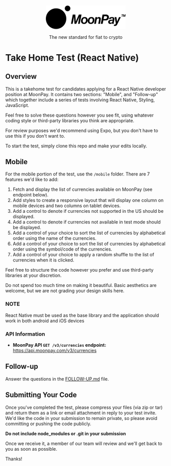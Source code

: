 <div align="center">
  <p>
    <img src="assets/logo_black.svg" width="250" />
  </p>
  <p>
    The new standard for fiat to crypto
  </p>
</div>

# Take Home Test (React Native)

## Overview

This is a takehome test for candidates applying for a React Native developer
position at MoonPay. It contains two sections: "Mobile", and "Follow-up" which
together include a series of tests involving React Native, Styling, JavaScript.

Feel free to solve these questions however you see fit, using whatever coding
style or third-party libraries you think are appropriate.

For review purposes we'd recommend using Expo, but you don't have to use this if you don't want to.

To start the test, simply clone this repo and make your edits locally.

## Mobile

For the mobile portion of the test, use the `/mobile` folder. There are 7 features we'd like to add:

1. Fetch and display the list of currencies available on MoonPay (see endpoint below).
2. Add styles to create a responsive layout that will display one column on mobile
   devices and two columns on tablet devices.
3. Add a control to denote if currencies not supported in the US should be displayed.
4. Add a control to denote if currencies not available in test mode should be displayed.
5. Add a control of your choice to sort the list of currencies by alphabetical order using the name of the currencies.
6. Add a control of your choice to sort the list of currencies by alphabetical order using the symbol/code of the currencies.
7. Add a control of your choice to apply a random shuffle to the list of currencies when it is clicked.

Feel free to structure the code however you prefer and use third-party libraries at your discretion.

Do not spend too much time on making it beautiful. Basic aesthetics are welcome, but we are not
grading your design skills here.

### NOTE

React Native must be used as the base library and the application should work in both android and iOS devices

### API Information

- **MoonPay API `GET /v3/currencies` endpoint:** https://api.moonpay.com/v3/currencies

## Follow-up

Answer the questions in the [FOLLOW-UP.md](./FOLLOW-UP.md) file.

## Submitting Your Code

Once you've completed the test, please compress your files (via zip or tar) and
return them as a link or email attachment in reply to your test invite. We'd like the
code in your submission to remain private, so please avoid committing or pushing
the code publicly.

**Do not include node_modules or .git in your submission**

Once we receive it, a member of our team will review and we'll get back to you
as soon as possible.

Thanks!
